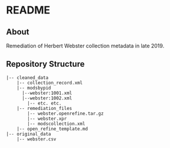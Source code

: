 # README

## About

Remediation of Herbert Webster collection metadata in late 2019.

## Repository Structure

```
|-- cleaned_data
    |-- collection_record.xml
    |-- modsbypid
      |--webster:1001.xml
      |--webster:1002.xml
	    |-- etc. etc.
    |-- remediation_files
        |-- webster.openrefine.tar.gz
        |-- webster.xpr
        |-- modscollection.xml
	|-- open_refine_template.md
|-- original_data
    |-- webster.csv

```
